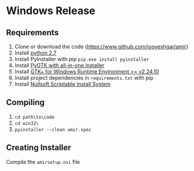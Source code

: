 # Windows Release

## Requirements

1. Clone or download the code (https://www.github.com/jooyeshgar/amir)
2. Install [python 2.7](https://www.python.org/downloads/)
3. Install PyInstaller with pip `pip.exe install pyinstaller`
4. Install [PyGTK with all-in-one installer](http://www.pygtk.org/downloads.html)
5. Install [GTK+ for Windows Runtime Environment >= v2.24.10](https://sourceforge.net/projects/gtk-win/)
6. Install project dependencies in `requirements.txt` with pip
6. Install [Nullsoft Scriptable Install System](https://sourceforge.net/projects/nsis/)

## Compiling

1. `cd path\to\code`
2. `cd win32\`
3. `pyinstaller --clean amir.spec`

## Creating Installer

Compile the `amirsetup.nsi` file
